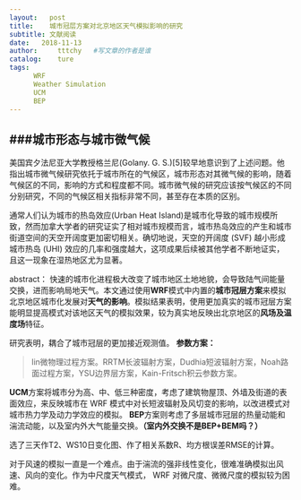 ```yaml
---
layout:   post
title:    城市冠层方案对北京地区天气模拟影响的研究
subtitle: 文献阅读  
date:   2018-11-13
author:     tttchy   #写文章的作者是谁
catalog:    ture
tags:    
      WRF
      Weather Simulation
      UCM  
      BEP
---
```


###城市形态与城市微气候
----
美国宾夕法尼亚大学教授格兰尼(Golany. G. S.)[5]较早地意识到了上述问题。他指出城市微气候研究依托于城市所在的气候区，城市形态对其微气候的影响，随着气候区的不同，影响的方式和程度都不同。城市微气候的研究应该按气候区的不同分别研究，不同的气候区相关指标非常不同，甚至存在本质的区别。

通常人们认为城市的热岛效应(Urban Heat Island)是城市化导致的城市规模所致，然而加拿大学者的研究证实了相对城市规模而言，城市热岛效应的产生和城市街道空间的天空开阔度更加密切相关。确切地说，天空的开阔度 (SVF) 越小形成城市热岛 (UHI) 效应的几率和强度越大，这项成果后续被其他学者不断地证实，且这一现象在湿热地区尤为显著。


abstract：
快速的城市化进程极大改变了城市地区土地地貌，会导致陆气间能量交换，进而影响局地天气。本文通过使用**WRF**模式中内置的**城市冠层方案**来模拟北京地区城市化发展对**天气的影响**。模拟结果表明，使用更加真实的城市冠层方案能明显提高模式对该地区天气的模拟效果，较为真实地反映出北京地区的**风场及温度场**特征。

研究表明，耦合了城市冠层的更加接近观测值。
**参数方案：**
>lin微物理过程方案。RRTM长波辐射方案，Dudhia短波辐射方案，Noah路面过程方案，YSU边界层方案，Kain-Fritsch积云参数方案。

  
**UCM**方案将城市分为高、中、低三种密度，考虑了建筑物屋顶、外墙及街道的表面效应，来反映城市在 WRF 模式中对长短波辐射及风切变的影响，以改进模式对城市热力学及动力学效应的模拟。 
**BEP**方案则考虑了多层城市冠层的热量动能和湍流动能，以及室内外大气能量交换。**（室内外交换不是BEP+BEM吗？）**

选了三天作T2、WS10日变化图、作了相关系数R、均方根误差RMSE的计算。

对于风速的模拟一直是一个难点。由于湍流的强非线性变化，很难准确模拟出风速、风向的变化。作为中尺度天气模式， WRF 对微尺度、微微尺度的模拟较为困难。


 
